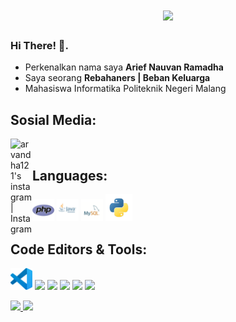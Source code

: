<h1 align="center">
  <a href="https://git.io/typing-svg">
    <img src="https://readme-typing-svg.herokuapp.com/?lines=YAAHOOO!!!&center=true&size=30">
  </a>
</h1>

### Hi There! 👋.
- Perkenalkan nama saya **Arief Nauvan Ramadha**
- Saya seorang **Rebahaners | Beban Keluarga**
- Mahasiswa Informatika Politeknik Negeri Malang

## Sosial Media:
<a href="https://www.instagram.com/arvandha121/" target="_blank">
  <img align="left" alt="arvandha121's instagram | Instagram" width="35px" src="https://camo.githubusercontent.com/c9dacf0f25a1489fdbc6c0d2b41cda58b77fa210a13a886d6f99e027adfbd358/68747470733a2f2f6564656e742e6769746875622e696f2f537570657254696e7949636f6e732f696d616765732f7376672f696e7374616772616d2e737667"/>
</a>

<br>

## Languages: 
<code><img height="35" src="https://raw.githubusercontent.com/github/explore/80688e429a7d4ef2fca1e82350fe8e3517d3494d/topics/php/php.png"></code>
<code><img height="35" src="https://raw.githubusercontent.com/github/explore/5c058a388828bb5fde0bcafd4bc867b5bb3f26f3/topics/java/java.png"></code>
<code><img height="35" src="https://raw.githubusercontent.com/github/explore/80688e429a7d4ef2fca1e82350fe8e3517d3494d/topics/mysql/mysql.png"></code> 
<code><img height="43" src="https://raw.githubusercontent.com/github/explore/80688e429a7d4ef2fca1e82350fe8e3517d3494d/topics/python/python.png"></code>

## Code Editors & Tools: 
<code><img height="35" src="https://raw.githubusercontent.com/github/explore/80688e429a7d4ef2fca1e82350fe8e3517d3494d/topics/visual-studio-code/visual-studio-code.png"></code>
<code><img height="35" src="https://resources.jetbrains.com/storage/products/company/brand/logos/IntelliJ_IDEA_icon.png"></code>
<code><img height="35" src="https://wakatime.com/static/img/editor-icons/netbeans-128.png"></code>
<code><img height="35" src="https://wakatime.com/static/img/editor-icons/sql-server-management-studio-128.png"></code>
<code><img height="35" src="https://wakatime.com/static/img/editor-icons/word-128.png"></code>
<code><img height="35" src="https://wakatime.com/static/img/editor-icons/powerpoint-128.png"></code>

<p align="left">
<a href="https://github.com/arvandha121">
  <img height="180em" src="https://github-readme-stats-eight-theta.vercel.app/api?username=arvandha121&show_icons=true&theme=algolia&include_all_commits=true&count_private=true"/>
  <img height="180em" src="https://github-readme-stats-eight-theta.vercel.app/api/top-langs/?username=arvandha121&layout=compact&langs_count=8&theme=algolia"/>
</a>
</p>
